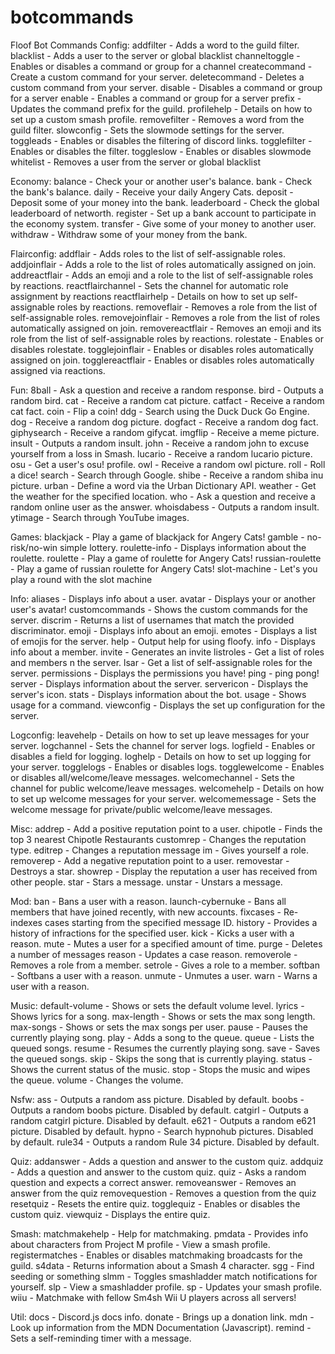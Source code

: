 # botcommands
Floof Bot Commands
Config:
addfilter - Adds a word to the guild filter.
blacklist - Adds a user to the server or global blacklist
channeltoggle - Enables or disables a command or group for a channel
createcommand - Create a custom command for your server.
deletecommand - Deletes a custom command from your server.
disable - Disables a command or group for a server
enable - Enables a command or group for a server
prefix - Updates the command prefix for the guild.
profilehelp - Details on how to set up a custom smash profile.
removefilter - Removes a word from the guild filter.
slowconfig - Sets the slowmode settings for the server.
toggleads - Enables or disables the filtering of discord links.
togglefilter - Enables or disables the filter.
toggleslow - Enables or disables slowmode
whitelist - Removes a user from the server or global blacklist

Economy:
balance - Check your or another user's balance.
bank - Check the bank's balance.
daily - Receive your daily Angery Cats.
deposit - Deposit some of your money into the bank.
leaderboard - Check the global leaderboard of networth.
register - Set up a bank account to participate in the economy system.
transfer - Give some of your money to another user.
withdraw - Withdraw some of your money from the bank.

Flairconfig:
addflair - Adds roles to the list of self-assignable roles.
addjoinflair - Adds a role to the list of roles automatically assigned on join.
addreactflair - Adds an emoji and a role to the list of self-assignable roles by reactions.
reactflairchannel - Sets the channel for automatic role assignment by reactions
reactflairhelp - Details on how to set up self-assignable roles by reactions.
removeflair - Removes a role from the list of self-assignable roles.
removejoinflair - Removes a role from the list of roles automatically assigned on join.
removereactflair - Removes an emoji and its role from the list of self-assignable roles by reactions.
rolestate - Enables or disables rolestate.
togglejoinflair - Enables or disables roles automatically assigned on join.
togglereactflair - Enables or disables roles automatically assigned via reactions.

Fun:
8ball - Ask a question and receive a random response.
bird - Outputs a random bird.
cat - Receive a random cat picture.
catfact - Receive a random cat fact.
coin - Flip a coin!
ddg - Search using the Duck Duck Go Engine.
dog - Receive a random dog picture.
dogfact - Receive a random dog fact.
giphysearch - Receive a random gifycat.
imgflip - Receive a meme picture.
insult - Outputs a random insult.
john - Receive a random john to excuse yourself from a loss in Smash.
lucario - Receive a random lucario picture.
osu - Get a user's osu! profile.
owl - Receive a random owl picture.
roll - Roll a dice!
search - Search through Google.
shibe - Receive a random shiba inu picture.
urban - Define a word via the Urban Dictionary API.
weather - Get the weather for the specified location.
who - Ask a question and receive a random online user as the answer.
whoisdabess - Outputs a random insult.
ytimage - Search through YouTube images.

Games:
blackjack - Play a game of blackjack for Angery Cats!
gamble - no-risk/no-win simple lottery.
roulette-info - Displays information about the roulette.
roulette - Play a game of roulette for Angery Cats!
russian-roulette - Play a game of russian roulette for Angery Cats!
slot-machine - Let's you play a round with the slot machine

Info:
aliases - Displays info about a user.
avatar - Displays your or another user's avatar!
customcommands - Shows the custom commands for the server.
discrim - Returns a list of usernames that match the provided discriminator.
emoji - Displays info about an emoji.
emotes - Displays a list of emojis for the server.
help - Output help for using floofy.
info - Displays info about a member.
invite - Generates an invite
listroles - Get a list of roles and members n the server.
lsar - Get a list of self-assignable roles for the server.
permissions - Displays the permissions you have!
ping - ping pong!
server - Displays information about the server.
servericon - Displays the server's icon.
stats - Displays information about the bot.
usage - Shows usage for a command.
viewconfig - Displays the set up configuration for the server.

Logconfig:
leavehelp - Details on how to set up leave messages for your server.
logchannel - Sets the channel for server logs.
logfield - Enables or disables a field for logging.
loghelp - Details on how to set up logging for your server.
togglelogs - Enables or disables logs.
togglewelcome - Enables or disables all/welcome/leave messages.
welcomechannel - Sets the channel for public welcome/leave messages.
welcomehelp - Details on how to set up welcome messages for your server.
welcomemessage - Sets the welcome message for private/public welcome/leave messages.

Misc:
addrep - Add a positive reputation point to a user.
chipotle - Finds the top 3 nearest Chipotle Restaurants
customrep - Changes the reputation type.
editrep - Changes a reputation message
im - Gives yourself a role.
removerep - Add a negative reputation point to a user.
removestar - Destroys a star.
showrep - Display the reputation a user has received from other people.
star - Stars a message.
unstar - Unstars a message.

Mod:
ban - Bans a user with a reason.
launch-cybernuke - Bans all members that have joined recently, with new accounts.
fixcases - Re-indexes cases starting from the specified message ID.
history - Provides a history of infractions for the specified user.
kick - Kicks a user with a reason.
mute - Mutes a user for a specified amount of time.
purge - Deletes a number of messages
reason - Updates a case reason.
removerole - Removes a role from a member.
setrole - Gives a role to a member.
softban - Softbans a user with a reason.
unmute - Unmutes a user.
warn - Warns a user with a reason.

Music:
default-volume - Shows or sets the default volume level.
lyrics - Shows lyrics for a song.
max-length - Shows or sets the max song length.
max-songs - Shows or sets the max songs per user.
pause - Pauses the currently playing song.
play - Adds a song to the queue.
queue - Lists the queued songs.
resume - Resumes the currently playing song.
save - Saves the queued songs.
skip - Skips the song that is currently playing.
status - Shows the current status of the music.
stop - Stops the music and wipes the queue.
volume - Changes the volume.

Nsfw:
ass - Outputs a random ass picture. Disabled by default.
boobs - Outputs a random boobs picture. Disabled by default.
catgirl - Outputs a random catgirl picture. Disabled by default.
e621 - Outputs a random e621 picture. Disabled by default.
hypno - Search hypnohub pictures. Disabled by default.
rule34 - Outputs a random Rule 34 picture. Disabled by default.

Quiz:
addanswer - Adds a question and answer to the custom quiz.
addquiz - Adds a question and answer to the custom quiz.
quiz - Asks a random question and expects a correct answer.
removeanswer - Removes an answer from the quiz
removequestion - Removes a question from the quiz
resetquiz - Resets the entire quiz.
togglequiz - Enables or disables the custom quiz.
viewquiz - Displays the entire quiz.

Smash:
matchmakehelp - Help for matchmaking.
pmdata - Provides info about characters from Project M
profile - View a smash profile.
registermatches - Enables or disables matchmaking broadcasts for the guild.
s4data - Returns information about a Smash 4 character.
sgg - Find seeding or something
slmm - Toggles smashladder match notifications for yourself.
slp - View a smashladder profile.
sp - Updates your smash profile.
wiiu - Matchmake with fellow Sm4sh Wii U players across all servers!

Util:
docs - Discord.js docs info.
donate - Brings up a donation link.
mdn - Look up information from the MDN Documentation (Javascript).
remind - Sets a self-reminding timer with a message.
